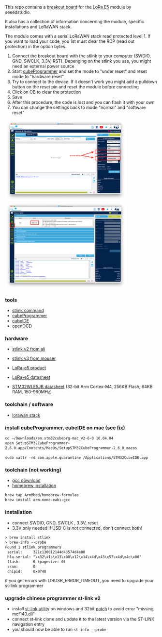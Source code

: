 This repo contains a [breakout board](https://easyeda.com/vkbs/lora-e5-breakout-board) for the [LoRa E5](https://wiki.seeedstudio.com/LoRa-E5_STM32WLE5JC_Module/) module by seeedstudio.

It also has a collection of information concerning the module, specific installations and LoRaWAN stack.


The module comes with a serial LoRaWAN stack read protected level 1. If you want to load your code, you 1st must clear
the RDP (read out protection) in the option bytes.

1. Connect the breakout board with the stlink to your computer (SWDIO, GND, SWCLK, 3.3V, RST). Depenging on the stlink you use, you might need an external power source
3. Start [cubeProgrammer](https://www.st.com/en/development-tools/stm32cubeprog.html) and set the mode to "under reset" and reset mode to "hardware reset"
4. Try to connect to the device. If it doesn't work you might add a pulldown button on the reset pin and reset the module before connecting
5. Click on OB to clear the protection
6. Save
7. After this procedure, the code is lost and you can flash it with your own
8. You can change the settings back to mode "normal" and "software reset"

<img src="media/reset-settings.png" width="400" />
<img src="media/option-bytes.png" width="400" />

### tools
- [stlink command](https://github.com/stlink-org/stlink)
- [cubeProgrammer](https://www.st.com/en/development-tools/stm32cubeprog.html)
- [cubeIDE](https://www.st.com/en/development-tools/stm32cubeide.html)
- [openOCD](http://openocd.org/)

### hardware
- [stlink v2 from ali](https://www.aliexpress.com/item/32887597480.html?spm=a2g0s.9042311.0.0.4a594c4dR1TwNx)
- [stlink v3 from mouser](https://www.mouser.ch/ProductDetail/511-STLINK-V3MINI/)

- [LoRa-e5 product](https://wiki.seeedstudio.com/LoRa-E5_STM32WLE5JC_Module/)
- [LoRa-e5 datasheet](https://files.seeedstudio.com/products/317990687/res/LoRa-E5%20module%20datasheet_V1.0.pdf)
- [STM32WLE5JB datasheet](https://files.seeedstudio.com/products/317990687/res/STM32WLE5JC%20Datasheet.pdf) (32-bit Arm Cortex-M4, 256KB Flash, 64KB RAM, 150-960MHz)

### toolchain / software
- [lorawan stack](https://basicmac.io/)

### install cubeProgrammer, cubeIDE on mac (see [fix](https://community.st.com/s/question/0D50X0000BZFma4/stm32cubeide-wont-run-in-macos-1015-catalina))
```
cd ~/Downloads/en.stm32cubeprg-mac_v2-6-0 10.04.04
open SetupSTM32CubeProgrammer-2.6.0.app/Contents/MacOs/SetupSTM32CubeProgrammer-2_6_0_macos

sudo xattr -rd com.apple.quarantine /Applications/STM32CubeIDE.app
```





### toolchain (not working)
- [gcc download](https://developer.arm.com/tools-and-software/open-source-software/developer-tools/gnu-toolchain/gnu-rm)
- [homebrew installation](https://github.com/ARMmbed/homebrew-formulae)
```
brew tap ArmMbed/homebrew-formulae
brew install arm-none-eabi-gcc
```


### installation
- connect SWDIO, GND, SWCLK , 3.3V, reset
- 3.3V only needed if USB-C is *not* connected, don't connect both!
```
> brew install stlink
> brew-info --probe
Found 1 stlink programmers
 serial:     321c130012144d43574d4e00
 hla-serial: "\x32\x1c\x13\x00\x12\x14\x4d\x43\x57\x4d\x4e\x00"
 flash:      0 (pagesize: 0)
 sram:       0
 chipid:     0x0748
```
if you get errors with LIBUSB_ERROR_TIMEOUT, you need to upgrade your st-link programmer

### upgrade chinese programmer st-link v2
- install [st-link utility](https://www.st.com/en/development-tools/stsw-link004.html#get-software) on windows and 32bit [patch](https://community.st.com/s/question/0D53W00000Koh4BSAR/stlink-utility-upgrade-cannot-start-mfc140dll-not-found) to avoid error "missing mcf140.dll"
- connect st-link clone and update it to the latest version via the ST-LINK navigation entry 
- you should now be able to run ```st-info --probe```
